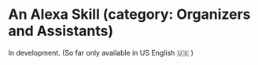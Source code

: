 # An Alexa Skill (category: Organizers and Assistants)
In development. (So far only available in US English 🇺🇸  )

